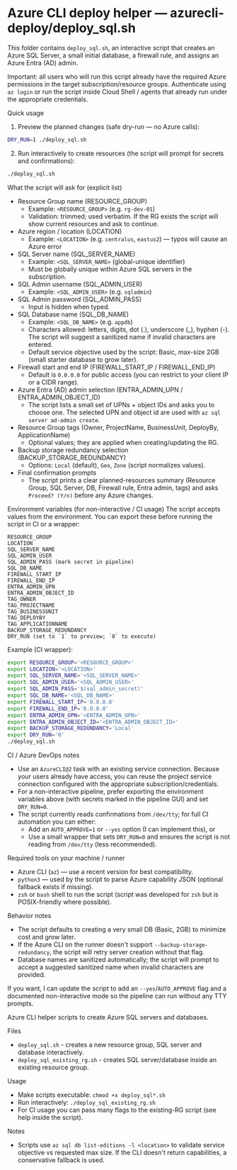 
# Azure CLI deploy helper — azurecli-deploy/deploy_sql.sh

This folder contains `deploy_sql.sh`, an interactive script that creates an Azure SQL Server, a small initial database, a firewall rule, and assigns an Azure Entra (AD) admin.

Important: all users who will run this script already have the required Azure permissions in the target subscription/resource groups. Authenticate using `az login` or run the script inside Cloud Shell / agents that already run under the appropriate credentials.

Quick usage
1) Preview the planned changes (safe dry-run — no Azure calls):
```bash
DRY_RUN=1 ./deploy_sql.sh
```

2) Run interactively to create resources (the script will prompt for secrets and confirmations):
```bash
./deploy_sql.sh
```

What the script will ask for (explicit list)
- Resource Group name (RESOURCE_GROUP)
	- Example: `<RESOURCE_GROUP>` (e.g. `rg-dev-01`)
	- Validation: trimmed; used verbatim. If the RG exists the script will show current resources and ask to continue.
- Azure region / location (LOCATION)
	- Example: `<LOCATION>` (e.g. `centralus`, `eastus2`) — typos will cause an Azure error
- SQL Server name (SQL_SERVER_NAME)
	- Example: `<SQL_SERVER_NAME>` (global-unique identifier)
	- Must be globally unique within Azure SQL servers in the subscription.
- SQL Admin username (SQL_ADMIN_USER)
	- Example: `<SQL_ADMIN_USER>` (e.g. `sqladmin`)
- SQL Admin password (SQL_ADMIN_PASS)
	- Input is hidden when typed.
- SQL Database name (SQL_DB_NAME)
	- Example: `<SQL_DB_NAME>` (e.g. `appdb`)
	- Characters allowed: letters, digits, dot (.), underscore (_), hyphen (-). The script will suggest a sanitized name if invalid characters are entered.
	- Default service objective used by the script: Basic, max-size 2GB (small starter database to grow later).
- Firewall start and end IP (FIREWALL_START_IP / FIREWALL_END_IP)
	- Default is `0.0.0.0` for public access (you can restrict to your client IP or a CIDR range).
- Azure Entra (AD) admin selection (ENTRA_ADMIN_UPN / ENTRA_ADMIN_OBJECT_ID)
	- The script lists a small set of UPNs + object IDs and asks you to choose one. The selected UPN and object id are used with `az sql server ad-admin create`.
- Resource Group tags (Owner, ProjectName, BusinessUnit, DeployBy, ApplicationName)
	- Optional values; they are applied when creating/updating the RG.
- Backup storage redundancy selection (BACKUP_STORAGE_REDUNDANCY)
	- Options: `Local` (default), `Geo`, `Zone` (script normalizes values).
- Final confirmation prompts
	- The script prints a clear planned-resources summary (Resource Group, SQL Server, DB, Firewall rule, Entra admin, tags) and asks `Proceed? (Y/n)` before any Azure changes.

Environment variables (for non-interactive / CI usage)
The script accepts values from the environment. You can export these before running the script in CI or a wrapper:

	RESOURCE_GROUP
	LOCATION
	SQL_SERVER_NAME
	SQL_ADMIN_USER
	SQL_ADMIN_PASS (mark secret in pipeline)
	SQL_DB_NAME
	FIREWALL_START_IP
	FIREWALL_END_IP
	ENTRA_ADMIN_UPN
	ENTRA_ADMIN_OBJECT_ID
	TAG_OWNER
	TAG_PROJECTNAME
	TAG_BUSINESSUNIT
	TAG_DEPLOYBY
	TAG_APPLICATIONNAME
	BACKUP_STORAGE_REDUNDANCY
	DRY_RUN (set to `1` to preview; `0` to execute)

Example (CI wrapper):
```bash
export RESOURCE_GROUP='<RESOURCE_GROUP>'
export LOCATION='<LOCATION>'
export SQL_SERVER_NAME='<SQL_SERVER_NAME>'
export SQL_ADMIN_USER='<SQL_ADMIN_USER>'
export SQL_ADMIN_PASS='$(sql_admin_secret)'
export SQL_DB_NAME='<SQL_DB_NAME>'
export FIREWALL_START_IP='0.0.0.0'
export FIREWALL_END_IP='0.0.0.0'
export ENTRA_ADMIN_UPN='<ENTRA_ADMIN_UPN>'
export ENTRA_ADMIN_OBJECT_ID='<ENTRA_ADMIN_OBJECT_ID>'
export BACKUP_STORAGE_REDUNDANCY='Local'
export DRY_RUN='0'
./deploy_sql.sh
```

CI / Azure DevOps notes
- Use an `AzureCLI@2` task with an existing service connection. Because your users already have access, you can reuse the project service connection configured with the appropriate subscription/credentials.
- For a non-interactive pipeline, prefer exporting the environment variables above (with secrets marked in the pipeline GUI) and set `DRY_RUN=0`.
- The script currently reads confirmations from `/dev/tty`; for full CI automation you can either:
	- Add an `AUTO_APPROVE=1` or `--yes` option (I can implement this), or
	- Use a small wrapper that sets `DRY_RUN=0` and ensures the script is not reading from `/dev/tty` (less recommended).

Required tools on your machine / runner
- Azure CLI (`az`) — use a recent version for best compatibility.
- `python3` — used by the script to parse Azure capability JSON (optional fallback exists if missing).
- `zsh` or `bash` shell to run the script (script was developed for `zsh` but is POSIX-friendly where possible).

Behavior notes
- The script defaults to creating a very small DB (Basic, 2GB) to minimize cost and grow later.
- If the Azure CLI on the runner doesn't support `--backup-storage-redundancy`, the script will retry server creation without that flag.
- Database names are sanitized automatically; the script will prompt to accept a suggested sanitized name when invalid characters are provided.

If you want, I can update the script to add an `--yes`/`AUTO_APPROVE` flag and a documented non-interactive mode so the pipeline can run without any TTY prompts.

Azure CLI helper scripts to create Azure SQL servers and databases.

Files
- `deploy_sql.sh` - creates a new resource group, SQL server and database interactively.
- `deploy_sql_existing_rg.sh` - creates SQL server/database inside an existing resource group.

Usage
- Make scripts executable: `chmod +x deploy_sql*.sh`
- Run interactively: `./deploy_sql_existing_rg.sh`
- For CI usage you can pass many flags to the existing-RG script (see help inside the script).

Notes
- Scripts use `az sql db list-editions -l <location>` to validate service objective vs requested max size. If the CLI doesn't return capabilities, a conservative fallback is used.
